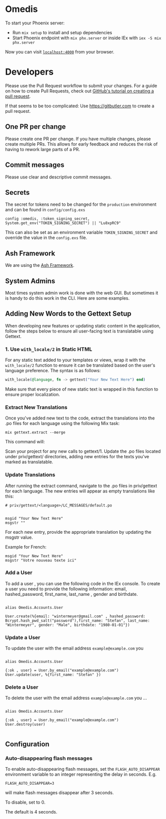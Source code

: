# Omedis

To start your Phoenix server:

- Run `mix setup` to install and setup dependencies
- Start Phoenix endpoint with `mix phx.server` or inside IEx with `iex -S mix phx.server`

Now you can visit [`localhost:4000`](http://localhost:4000) from your browser.

# Developers

Please use the Pull Request workflow to submit your changes. For a guide on how to create Pull Requests, check out [GitHub's tutorial on creating a pull request](https://docs.github.com/en/pull-requests/collaborating-with-pull-requests/proposing-changes-to-your-work-with-pull-requests/creating-a-pull-request).

If that seems to be too complicated:
Use https://gitbutler.com to create a pull request.

## One PR per change

Please create one PR per change. If you have multiple changes, please create multiple PRs. This allows for early feedback and reduces the risk of having to rework large parts of a PR.

## Commit messages

Please use clear and descriptive commit messages.

## Secrets

The secret for tokens need to be changed for the `production` environment and can be found in `config/config.exs`

```
config :omedis, :token_signing_secret, System.get_env("TOKEN_SIGNING_SECRET") || "Lu8xpRC9"
```

This can also be set as an environment variable `TOKEN_SIGNING_SECRET` and override the value in the `config.exs` file.

## Ash Framework

We are using the [Ash Framework](https://ash-hq.org).

## System Admins

Most times system admin work is done with the web GUI. But sometimes it is handy to do this work in the CLI. Here are some examples.

## Adding New Words to the Gettext Setup

When developing new features or updating static content in the application, follow the steps below to ensure all user-facing text is translatable using Gettext.

### 1. Use `with_locale/2` in Static HTML

For any static text added to your templates or views, wrap it with the `with_locale/2` function to ensure it can be translated based on the user's language preference. The syntax is as follows:

```elixir
with_locale(@language, fn -> gettext("Your New Text Here") end)
```

Make sure that every piece of new static text is wrapped in this function to ensure proper localization.

### Extract New Translations

Once you've added new text to the code, extract the translations into the .po files for each language using the following Mix task:

```
mix gettext.extract --merge
```

This command will:

Scan your project for any new calls to gettext/1.
Update the .po files located under priv/gettext/<language> directories, adding new entries for the texts you've marked as translatable.

### Update Translations

After running the extract command, navigate to the .po files in priv/gettext for each language. The new entries will appear as empty translations like this:

```
# priv/gettext/<language>/LC_MESSAGES/default.po


msgid "Your New Text Here"
msgstr ""
```

For each new entry, provide the appropriate translation by updating the msgstr value.

Example for French:

```
msgid "Your New Text Here"
msgstr "Votre nouveau texte ici"
```

### Add a User

To add a user , you can use the following code in the IEx console.
To create a user you need to provide the following information:
email, hashed_password, first_name, last_name , gender and birthdate.

```

alias Omedis.Accounts.User

User.create(%{email: "wintermeyer@gmail.com" , hashed_password: Bcrypt.hash_pwd_salt("password"),first_name: "Stefan", last_name: "Wintermeyer", gender: "Male", birthdate: "1980-01-01"})

```

### Update a User

To update the user with the email address `example@example.com` you

```

alias Omedis.Accounts.User

{:ok , user} = User.by_email("example@example.com")
User.update(user, %{first_name: "Stefan" })

```

### Delete a User

To delete the user with the email address `example@example.com` you ...

```

alias Omedis.Accounts.User

{:ok , user} = User.by_email("example@example.com")
User.destroy(user)

```

```

```

## Configuration

### Auto-disappearing flash messages

To enable auto-disappearing flash messages, set the `FLASH_AUTO_DISAPPEAR` environment variable to an integer representing the delay in seconds. E.g.

```
FLASH_AUTO_DISAPPEAR=3
```

will make flash messages disappear after 3 seconds.

To disable, set to 0.

The default is 4 seconds.
